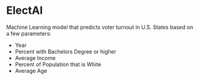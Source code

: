 # ElectAI

Machine Learning model that predicts voter turnout in U.S. States based on a few parameters:
- Year
- Percent with Bachelors Degree or higher
- Average Income
- Percent of Population that is White
- Average Age
